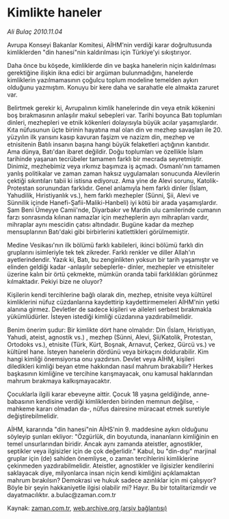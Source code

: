 # Kimlikte haneler

*Ali Bulaç 2010.11.04*

<td class="news-spot">
<p>Avrupa Konseyi Bakanlar Komitesi, AİHM'nin verdiği karar doğrultusunda kimliklerden "din hanesi"nin kaldırılması için Türkiye'yi sıkıştırıyor.</p>
<p><p>Daha önce bu köşede, kimliklerde din ve başka hanelerin niçin kaldırılması gerektiğine ilişkin ikna edici bir argüman bulunmadığını, hanelerde kimliklerin yazılmamasının çoğulcu toplum modeline temelden aykırı olduğunu yazmıştım. Konuyu bir kere daha ve sarahatle ele almakta zaruret var.
<p>Belirtmek gerekir ki, Avrupalının kimlik hanelerinde din veya etnik kökenini boş bırakmasının anlaşılır makul sebepleri var. Tarihi boyunca Batı toplumları dinleri, mezhepleri ve etnik kökenleri dolayısıyla büyük acılar yaşamışlardır. Kıta nüfusunun üçte birinin hayatına mal olan din ve mezhep savaşları ile 20. yüzyılın ilk yarısını kasıp kavuran faşizm ve nazizm din, mezhep ve etnisitenin Batılı insanın başına hangi büyük felaketleri açtığının kanıtıdır. Ama dünya, Batı'dan ibaret değildir. Doğu toplumları ve özellikle İslam tarihinde yaşanan tecrübeler tamamen farklı bir mecrada seyretmiştir. Dinimiz, mezhebimiz veya ırkımız başımıza iş açmadı. Osmanlı'nın tamamen yanlış politikalar ve zaman zaman haksız uygulamaları sonucunda Alevilerin çektiği sıkıntıları tabii ki istisna ediyoruz. Ama yine de Alevi sorunu, Katolik-Protestan sorunundan farklıdır. Genel anlamıyla hem farklı dinler (İslam, Yahudilik, Hıristiyanlık vs.), hem farklı mezhepler (Sünni, Şii, Alevi ve Sünnilik içinde Hanefi-Şafii-Maliki-Hanbeli) iyi kötü bir arada yaşamışlardır. Şam Beni Ümeyye Camii'nde, Diyarbakır ve Mardin ulu camilerinde cumanın farzı sonrasında kılınan namazlar için mezheplerin ayrı mihrapları vardır, mihraplar aynı mescidin çatısı altındadır. Bugüne kadar da mezhep mensuplarının Batı'daki gibi birbirlerini katlettikleri görülmemiştir.
<p>Medine Vesikası'nın ilk bölümü farklı kabileleri, ikinci bölümü farklı din gruplarını isimleriyle tek tek zikreder. Farklı renkler ve diller Allah'ın ayetlerindendir. Yazık ki, Batı, bu zenginlikten yoksun bir tarih yaşamıştır ve elinden geldiği kadar -anlaşılır sebeplerle- dinler, mezhepler ve etnisiteler üzerine kalın bir örtü çekmekte, mümkün oranda tabii farklılıkları görünmez kılmaktadır. Pekiyi bize ne oluyor?
<p>Kişilerin kendi tercihlerine bağlı olarak din, mezhep, etnisite veya kültürel kimliklerini nüfuz cüzdanlarına kaydettirip kaydettirmemeleri AİHM'nin yetki alanına girmez. Devletler de sadece kişileri ve aileleri serbest bırakmakla yükümlüdürler. İsteyen istediği kimliği cüzdanına yazdırabilmelidir.
<p>Benim önerim şudur: Bir kimlikte dört hane olmalıdır: Din (İslam, Hıristiyan, Yahudi, ateist, agnostik vs.) , mezhep (Sünni, Alevi, Şii/Katolik, Protestan, Ortodoks vs.), etnisite (Türk, Kürt, Boşnak, Arnavut, Çerkez, Gürcü vs.) ve kültürel hane. İsteyen hanelerin dördünü veya birkaçını doldurabilir. Kim hangi kimliği önemsiyorsa onu yazdırsın. Devlet veya AİHM, kişileri diledikleri kimliği beyan etme hakkından nasıl mahrum bırakabilir? Herkes başkasının kimliğine ve tercihine karışmayacak, onu kamusal haklarından mahrum bırakmaya kalkışmayacaktır.
<p>Çocuklarla ilgili karar ebeveyne aittir. Çocuk 18 yaşına geldiğinde, anne-babasının kendisine verdiği kimliklerden birinden memnun değilse, -mahkeme kararı olmadan da-, nüfus dairesine müracaat etmek suretiyle değiştirebilmelidir.
<p>AİHM, kararında "din hanesi"nin AİHS'nin 9. maddesine aykırı olduğunu söyleyip şunları ekliyor: "Özgürlük, din boyutunda, inananların kimliğinin en temel unsurlarından biridir. Ancak aynı zamanda ateistler, agnostikler, septikler veya ilgisizler için de çok değerlidir." Kabul, bu "din-dışı" marjinal gruplar için (de) sahiden önemliyse, o zaman tercihlerini kimliklerine çekinmeden yazdırabilmelidir. Ateistler, agnostikler ve ilgisizler kendilerini saklayacak diye, milyonlarca insan niçin kendi kimliğini açıklamaktan mahrum bırakılsın? Demokrasi ve hukuk sadece azınlıklar için mi çalışıyor? Böyle bir şeyin hakkaniyetle ilgisi olabilir mi? Hayır. Bu bir totalitarizmdir ve dayatmacılıktır. a.bulac@zaman.com.tr</p>
<a href="http://web.archive.org/web/20101130222508/mailto:a.bulac@zaman.com.tr">
</a></p></p></p></p></p></p></p></td>

Kaynak: [zaman.com.tr](http://zaman.com.tr/yazar.do?yazino=1048640), [web.archive.org (arşiv bağlantısı)](http://web.archive.org/web/20101130222508/http://zaman.com.tr/yazar.do?yazino=1048640)
